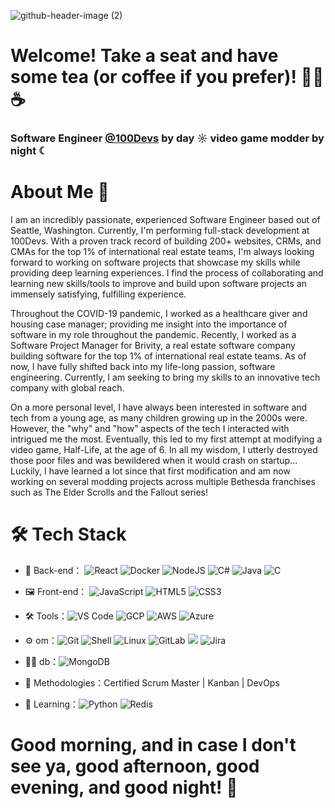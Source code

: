 
![github-header-image (2)](https://github.com/malaz-naquib/malaz-naquib/assets/113329798/c2f70580-d11c-44e4-a7c4-27cc7031e023)

# Welcome! Take a seat and have some tea (or coffee if you prefer)! 👋🍵☕

### **Software Engineer [@100Devs](https://github.com/100devs) by day ☼ video game modder by night ☾**

# About Me 💬

I am an incredibly passionate, experienced Software Engineer based out of Seattle, Washington. Currently, I'm performing full-stack development at 100Devs. With a proven track record of building 200+ websites, CRMs, and CMAs for the top 1% of international real estate teams, I'm always looking forward to working on software projects that showcase my skills while providing deep learning experiences. I find the process of collaborating and learning new skills/tools to improve and build upon software projects an immensely satisfying, fulfilling experience.

Throughout the COVID-19 pandemic, I worked as a healthcare giver and housing case manager; providing me insight into the importance of software in my role throughout the pandemic. Recently, I worked as a Software Project Manager for Brivity, a real estate software company building software for the top 1% of international real estate teams. As of now, I have fully shifted back into my life-long passion, software engineering. Currently, I am seeking to bring my skills to an innovative tech company with global reach.

On a more personal level, I have always been interested in software and tech from a young age, as many children growing up in the 2000s were. However, the "why" and "how" aspects of the tech I interacted with intrigued me the most. Eventually, this led to my first attempt at modifying a video game, Half-Life, at the age of 6. In all my wisdom, I utterly destroyed those poor files and was bewildered when it would crash on startup... Luckily, I have learned a lot since that first modification and am now working on several modding projects across multiple Bethesda franchises such as The Elder Scrolls and the Fallout series!

# 🛠 Tech Stack

- 🔭 Back-end： ![React](https://shields.io/badge/react-black?logo=react&style=for-the-badge%22) ![Docker](https://img.shields.io/badge/-Docker-blue?style=flat-circle&logo=Docker) ![NodeJS](https://img.shields.io/badge/-NodeJS-green?style=flat-circle&logo=Nodejs) ![C#](https://img.shields.io/badge/C%23-239120?style=flat-circle&logo=c-sharp&logoColor=white) ![Java](https://img.shields.io/badge/Java-ED8B00?style=flat-circle&logo=openjdk&logoColor=white) ![C](https://img.shields.io/badge/C-00599C?style=flat-circle&logo=c&logoColor=white)

- 🖼️ Front-end： ![JavaScript](https://img.shields.io/badge/-JavaScript-yellow?style=flat-circle&logo=javascript) ![HTML5](https://img.shields.io/badge/-HTML5-yellow?style=flat-circle&logo=html5) ![CSS3](https://img.shields.io/badge/-CSS3-yellow?style=flat-circle&logo=css3)

- :hammer_and_wrench: Tools：![VS Code](https://img.shields.io/badge/-VSCode-blue?style=flat-circle&logo=VSCode) ![GCP](https://img.shields.io/badge/Google_Cloud-4285F4?style=flat-circle&logo=google-cloud&logoColor=white) ![AWS](https://img.shields.io/badge/Amazon_AWS-232F3E?style=flat-circle&logo=amazon-aws&logoColor=white) ![Azure](https://img.shields.io/badge/Microsoft_Azure-0089D6?style=flat-circle&logo=microsoft-azure&logoColor=white)

- ⚙️ om：![Git](https://img.shields.io/badge/-Git-yellow?style=flat-circle&logo=git) ![Shell](https://img.shields.io/badge/-Shell-red?style=flat-circle&logo=shell) ![Linux](https://img.shields.io/badge/-Linux-gray?style=flat-circle&logo=Linux) ![GitLab](https://img.shields.io/badge/-GitLab-orange?style=flat-circle&logo=GitLab) ![](https://img.shields.io/badge/-GitHub-black?style=flat-circle&logo=GitHub) ![Jira](https://img.shields.io/badge/Jira-0052CC?style=flat-circle&logo=Jira&logoColor=white)

- 👨‍💻 db：![MongoDB](https://img.shields.io/badge/-MongoDB-blue?style=flat-circle&logo=MongoDB) 

- 🤝 Methodologies：Certified Scrum Master | Kanban | DevOps
 
- 🌱 Learning：![Python](https://img.shields.io/badge/-Python-yellow?style=flat-circle&logo=Python) ![Redis](https://img.shields.io/badge/-Redis-green?style=flat-circle&logo=Redis)

# Good morning, and in case I don't see ya, good afternoon, good evening, and good night! 🙏
